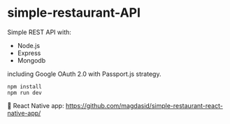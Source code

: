 # simple-restaurant-API

Simple REST API with:
- Node.js 
- Express
- Mongodb

including Google OAuth 2.0 with Passport.js strategy. 

```
npm install 
npm run dev
```

 :iphone: React Native app: https://github.com/magdasid/simple-restaurant-react-native-app/
